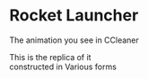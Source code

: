 # Rocket Launcher


The animation you see in CCleaner 

This is the replica of it  
constructed in Various forms  

